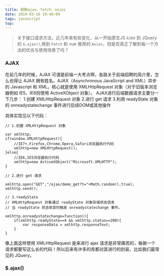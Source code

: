 ```yaml
---
title: 聊聊ajax、fetch、axios
date: 2019-03-16 19:40:09
tags: javascript
top:
---
```


> 关于接口请求方法，近几年来有些变化，从一开始原生JS `AJAX` 到 JQuery 的 `$.ajax()`,再到 `Fetch` 和 vue 推荐的 `Axios`，但是否真正了解到每一个方法的优劣与使用场景了吗？

### AJAX
在前几年的时候，AJAX 可谓是前端一大考点啊，各路关于前端招聘的简介里，怎么也得让 AJAX 拥有姓名。AJAX（Asynchronous JavaScript and XML）异步的 Javascript 和 XML，核心就是使用 XMLHttpRequest 对象（对于旧版本浏览器例如 IE5、IE6则使用 ActiveXObject 对象）。
AJAX进行后端数据请求主要分一下几步：
1.创建 XMLHttpRequest 对象
2.进行 get 请求
3.利用 readyState 对象的 onreadystatechange 事件进行后续DOM或其他操作

具体实现见以下代码：
```
// 1.创建 XMLHttpRequest 对象

var xmlhttp;
if(window.XMLHttpRequest){
	//IE7+,Firefox,Chrome,Opera,Safari浏览器执行代码
	xmlhttp=new XMLHttpRequest();
}else{
	//IE6,IE5浏览器执行代码
	xmlhttp=new ActiveXObject("Microsoft.XMLHTTP");
}

// 2.进行 get 请求

xmlhttp.open("GET","/ajax/demo_get?t="+Math.random(),true);
xmlhttp.send();

// 3.readyState 
// XMLHttpRequest 对象通过 readyState 对象存储状态信息
// 当 readyState 状态改变时触发 onreadystatechange 事件。

xmlhttp.onreadystatechange=function(){
    if(xmlhttp.readyState==4 && xmlhttp.status==200){
        var responseData = xmlhttp.responseText;
    }
}
```

像上面这样使用 XMLHttpRequest 是来进行 ajax 请求是非常痛苦的，每做一个请求都要写这么长的代码！所以后来有许多的库都对其进行的封装，比如我们最常见的 JQuery。

### $.ajax()
